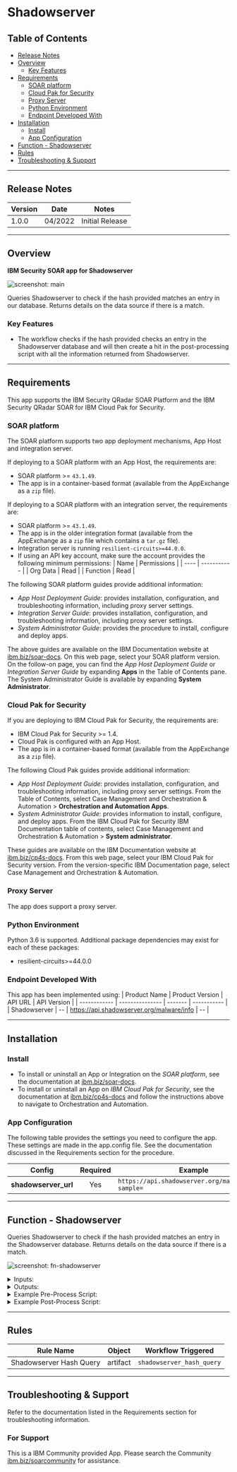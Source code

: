<!--
  This README.md is generated by running:
  "resilient-sdk docgen -p fn_shadowserver"

  It is best edited using a Text Editor with a Markdown Previewer. VS Code
  is a good example. Checkout https://guides.github.com/features/mastering-markdown/
  for tips on writing with Markdown

  All fields followed by "::CHANGE_ME::"" should be manually edited

  If you make manual edits and run docgen again, a .bak file will be created

  Store any screenshots in the "doc/screenshots" directory and reference them like:
  ![screenshot: screenshot_1](./screenshots/screenshot_1.png)

  NOTE: If your app is available in the container-format only, there is no need to mention the integration server in this readme.
-->

# Shadowserver

## Table of Contents
- [Release Notes](#release-notes)
- [Overview](#overview)
  - [Key Features](#key-features)
- [Requirements](#requirements)
  - [SOAR platform](#soar-platform)
  - [Cloud Pak for Security](#cloud-pak-for-security)
  - [Proxy Server](#proxy-server)
  - [Python Environment](#python-environment)
  - [Endpoint Developed With](#endpoint-developed-with)
- [Installation](#installation)
  - [Install](#install)
  - [App Configuration](#app-configuration)
- [Function - Shadowserver](#function---shadowserver)
- [Rules](#rules)
- [Troubleshooting & Support](#troubleshooting--support)
---

## Release Notes
<!--
  Specify all changes in this release. Do not remove the release 
  notes of a previous release
-->
| Version | Date | Notes |
| ------- | ---- | ----- |
| 1.0.0 | 04/2022 | Initial Release |

---

## Overview
<!--
  Provide a high-level description of the function itself and its remote software or application.
  The text below is parsed from the "description" and "long_description" attributes in the setup.py file
-->
**IBM Security SOAR app for Shadowserver**

 ![screenshot: main](./doc/screenshots/main.png) 

Queries Shadowserver to check if the hash provided matches an entry in our database. Returns details on the data source if there is a match.

### Key Features
<!--
  List the Key Features of the Integration
-->
* The workflow checks if the hash provided checks an entry in the Shadowserver database and will then create a hit in the post-processing script with all the information returned from Shadowserver. 

---

## Requirements
<!--
  List any Requirements 
--> 
This app supports the IBM Security QRadar SOAR Platform and the IBM Security QRadar SOAR for IBM Cloud Pak for Security.

### SOAR platform
The SOAR platform supports two app deployment mechanisms, App Host and integration server.

If deploying to a SOAR platform with an App Host, the requirements are:
* SOAR platform >= `43.1.49`.
* The app is in a container-based format (available from the AppExchange as a `zip` file).

If deploying to a SOAR platform with an integration server, the requirements are:
* SOAR platform >= `43.1.49`.
* The app is in the older integration format (available from the AppExchange as a `zip` file which contains a `tar.gz` file).
* Integration server is running `resilient-circuits>=44.0.0`.
* If using an API key account, make sure the account provides the following minimum permissions: 
  | Name | Permissions |
  | ---- | ----------- |
  | Org Data | Read |
  | Function | Read |

The following SOAR platform guides provide additional information: 
* _App Host Deployment Guide_: provides installation, configuration, and troubleshooting information, including proxy server settings. 
* _Integration Server Guide_: provides installation, configuration, and troubleshooting information, including proxy server settings.
* _System Administrator Guide_: provides the procedure to install, configure and deploy apps. 

The above guides are available on the IBM Documentation website at [ibm.biz/soar-docs](https://ibm.biz/soar-docs). On this web page, select your SOAR platform version. On the follow-on page, you can find the _App Host Deployment Guide_ or _Integration Server Guide_ by expanding **Apps** in the Table of Contents pane. The System Administrator Guide is available by expanding **System Administrator**.

### Cloud Pak for Security
If you are deploying to IBM Cloud Pak for Security, the requirements are:
* IBM Cloud Pak for Security >= 1.4.
* Cloud Pak is configured with an App Host.
* The app is in a container-based format (available from the AppExchange as a `zip` file).

The following Cloud Pak guides provide additional information: 
* _App Host Deployment Guide_: provides installation, configuration, and troubleshooting information, including proxy server settings. From the Table of Contents, select Case Management and Orchestration & Automation > **Orchestration and Automation Apps**.
* _System Administrator Guide_: provides information to install, configure, and deploy apps. From the IBM Cloud Pak for Security IBM Documentation table of contents, select Case Management and Orchestration & Automation > **System administrator**.

These guides are available on the IBM Documentation website at [ibm.biz/cp4s-docs](https://ibm.biz/cp4s-docs). From this web page, select your IBM Cloud Pak for Security version. From the version-specific IBM Documentation page, select Case Management and Orchestration & Automation.

### Proxy Server
The app does support a proxy server.

### Python Environment
Python 3.6 is supported.
Additional package dependencies may exist for each of these packages:
* resilient-circuits>=44.0.0

### Endpoint Developed With

This app has been implemented using:
| Product Name | Product Version | API URL | API Version |
| ------------ | --------------- | ------- | ----------- |
| Shadowserver | -- | https://api.shadowserver.org/malware/info | -- |

---

## Installation

### Install
* To install or uninstall an App or Integration on the _SOAR platform_, see the documentation at [ibm.biz/soar-docs](https://ibm.biz/soar-docs).
* To install or uninstall an App on _IBM Cloud Pak for Security_, see the documentation at [ibm.biz/cp4s-docs](https://ibm.biz/cp4s-docs) and follow the instructions above to navigate to Orchestration and Automation.

### App Configuration
The following table provides the settings you need to configure the app. These settings are made in the app.config file. See the documentation discussed in the Requirements section for the procedure.

| Config | Required | Example | Description |
| ------ | :------: | ------- | ----------- |
| **shadowserver_url** | Yes | `https://api.shadowserver.org/malware/info?sample=` | -- |

---

## Function - Shadowserver
Queries Shadowserver to check if the hash provided matches an entry in the Shadowserver database. Returns details on the data source if there is a match.

 ![screenshot: fn-shadowserver ](./doc/screenshots/fn-shadowserver.png)

<details><summary>Inputs:</summary>
<p>

| Name | Type | Required | Example | Tooltip |
| ---- | :--: | :------: | ------- | ------- |
| `shadowserver_artifact_type` | `text` | Yes | `-` | - |
| `shadowserver_artifact_value` | `text` | Yes | `-` | - |

</p>
</details>

<details><summary>Outputs:</summary>
<p>

> **NOTE:** This example might be in JSON format, but `results` is a Python Dictionary on the SOAR platform.

```python
results = {
  "content": [
    {
      "adobe_malware_classifier": "malicious",
      "anti_virus": [
        {
          "signature": "Troj/Agent-APCU",
          "vendor": "Sophos"
        },
        {
          "signature": "W32/Lamer.CQ",
          "vendor": "Fortinet"
        },
        {
          "signature": "PUA.Win.Packer.Purebasic-2",
          "vendor": "Clam"
        },
        {
          "signature": "Win32.Generic.VC",
          "vendor": "AVG"
        },
        {
          "signature": "Gen:Win32.FileInfector.uwZ@a4T!Kcmi",
          "vendor": "MicroWorld"
        },
        {
          "signature": "Virus ( 004d554e1 )",
          "vendor": "K7GW"
        },
        {
          "signature": "W32.Sivis.A5",
          "vendor": "QuickHeal"
        },
        {
          "signature": "Trojan/Win32.FileInfector",
          "vendor": "AhnLab"
        },
        {
          "signature": "Win32:Malware-gen",
          "vendor": "Avast"
        },
        {
          "signature": "Trojan.PWS.Onlinegames.KEGA",
          "vendor": "BitDefender"
        },
        {
          "signature": "Trojan.GenericKD.40542465",
          "vendor": "BitDefender"
        },
        {
          "signature": "Gen.Win32.FileInfector",
          "vendor": "Ikarus"
        },
        {
          "signature": "Virus.Win32.sivis.a",
          "vendor": "Sunbelt"
        },
        {
          "signature": "Gen:Win32.FileInfector.uwZ@a4T!Kcmi",
          "vendor": "BitDefender"
        },
        {
          "signature": "PUA.Win.Packer.Purebasic-2",
          "vendor": "Clam"
        },
        {
          "signature": "Gen:Win32.Backdoor.ozZbauKWKdpb",
          "vendor": "BitDefender"
        },
        {
          "signature": "Win32.Generic.VC",
          "vendor": "AVG"
        },
        {
          "signature": "Virus ( 004d554e1 )",
          "vendor": "K7GW"
        },
        {
          "signature": "Win32.HLLW.Siggen.4657",
          "vendor": "DrWeb"
        },
        {
          "signature": "TR/Dropper.Gen8",
          "vendor": "Avira"
        },
        {
          "signature": "Win32/Zatoxp.C",
          "vendor": "Eset"
        },
        {
          "signature": "Win32:Malware-gen",
          "vendor": "Avast"
        },
        {
          "signature": "Virus ( 004d554e1 )",
          "vendor": "K7"
        },
        {
          "signature": "Trojan/Win32.FileInfector",
          "vendor": "AhnLab"
        },
        {
          "signature": "Win32:Lamer-A",
          "vendor": "Avast"
        },
        {
          "signature": "Gen:Win32.FileInfector.uwZ@a4T!Kcmi",
          "vendor": "BitDefender"
        }
      ],
      "entropic": "5.952427",
      "filesize": "2438340",
      "first_seen": "2016-08-25 02:44:39",
      "import_hash": "33f98db5bdb6a7013d52f0120248df35",
      "last_seen": "2016-08-25 02:44:39",
      "magic": "PE32 executable (GUI) Intel 80386, for MS Windows",
      "md5": "dfe1832e02888422f48d6896dc8e8f73",
      "pehash": "243c35935ecc9829f30b30c45839cbf6",
      "sha1": "c56ba498d41caa7be3c1eb5588cec27c413eb208",
      "sha256": "d8d395f8744335fba53b0a4308e7b380a0aca86bfc8939ded9f4c8c5cb1e838a",
      "sha512": "7ca1fdfe537913b8854227efc1f11b00d405f2d21e416e7023c4ebed2bfa887d2bc4d4d553ce41667c99def47ea05e6ce4a773c4ee7173927f1d263e724c16c2",
      "timestamp": "2016-08-25 02:44:39",
      "tlsh": "c1b52a5273fa0254f2f35f75a8b7a3944939fea11d22e08e1164314d88b6f808e75bb7",
      "type": "exe"
    }
  ],
  "inputs": {
    "shadowserver_artifact_type": "Malware SHA-1 Hash",
    "shadowserver_artifact_value": "c56ba498d41caa7be3c1eb5588cec27c413eb208"
  },
  "metrics": {
    "execution_time_ms": 386,
    "host": "My Host",
    "package": "fn-shadowserver",
    "package_version": "1.0.0",
    "timestamp": "2022-03-30 11:34:35",
    "version": "1.0"
  },
  "raw": null,
  "reason": null,
  "success": true,
  "version": 2.0
}
```

</p>
</details>

<details><summary>Example Pre-Process Script:</summary>
<p>

```python
inputs.shadowserver_artifact_type = artifact.type
inputs.shadowserver_artifact_value = artifact.value
```

</p>
</details>

<details><summary>Example Post-Process Script:</summary>
<p>

```python

if results.success:
  if results.content:
    resp = results.content
    hit_list = []
    for attribute, attribute_value in resp.items():
      hit = {
        "name": attribute,
        "type": "string",
        "value": "{}".format(attribute_value)
      }
      hit_list.append(hit)
    artifact.addHit("ShadowServer Function", hit_list)
else:
  incident.addNote("ShadowServer Hash check failed: {}".format(results.reason))
    
```

</p>
</details>

---





## Rules
| Rule Name | Object | Workflow Triggered |
| --------- | ------ | ------------------ |
| Shadowserver Hash Query | artifact | `shadowserver_hash_query` |

---


## Troubleshooting & Support
Refer to the documentation listed in the Requirements section for troubleshooting information.

### For Support
This is a IBM Community provided App. Please search the Community [ibm.biz/soarcommunity](https://ibm.biz/soarcommunity) for assistance.

